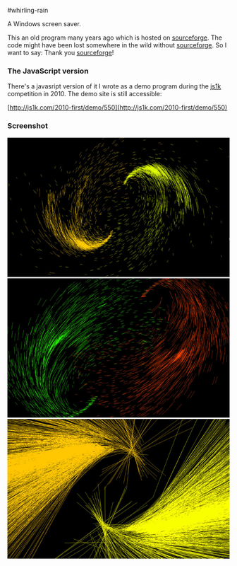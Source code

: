 #whirling-rain

A Windows screen saver. 

This an old program many years ago which is hosted on [sourceforge](http://sourceforge.net). The code might have been lost somewhere in the wild without [sourceforge](http://sourceforge.net). So I want to say: Thank you [sourceforge](http://sourceforge.net)! 


### The JavaScript version
There's a javasript version of it I wrote as a demo program during the [js1k](http://js1k.com/) competition in 2010. The demo site is still accessible: 

[http://js1k.com/2010-first/demo/550](http://js1k.com/2010-first/demo/550)



### Screenshot

![whirling rain](screenshot/w1.jpg)
![whirling rain](screenshot/w2.jpg)
![whirling rain](screenshot/w3.jpg)
